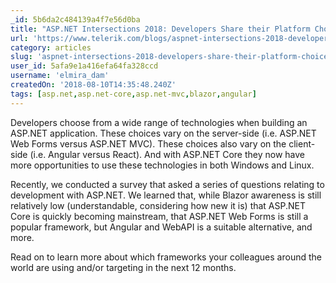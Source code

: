 ```yaml
---
_id: 5b6da2c484139a4f7e56d0ba
title: "ASP.NET Intersections 2018: Developers Share their Platform Choice"
url: 'https://www.telerik.com/blogs/aspnet-intersections-2018-developers-share-their-platform-choice'
category: articles
slug: 'aspnet-intersections-2018-developers-share-their-platform-choice'
user_id: 5afa9e1a416efa64fa328ccd
username: 'elmira_dam'
createdOn: '2018-08-10T14:35:48.240Z'
tags: [asp.net,asp.net-core,asp.net-mvc,blazor,angular]
---
```


Developers choose from a wide range of technologies when building an ASP.NET application. These choices vary on the server-side (i.e. ASP.NET Web Forms versus ASP.NET MVC). These choices also vary on the client-side (i.e. Angular versus React). And with ASP.NET Core they now have more opportunities to use these technologies in both Windows and Linux.

Recently, we conducted a survey that asked a series of questions relating to development with ASP.NET. We learned that, while Blazor awareness is still relatively low (understandable, considering how new it is) that ASP.NET Core is quickly becoming mainstream, that ASP.NET Web Forms is still a popular framework, but Angular and WebAPI is a suitable alternative, and more.

Read on to learn more about which frameworks your colleagues around the world are using and/or targeting in the next 12 months.
